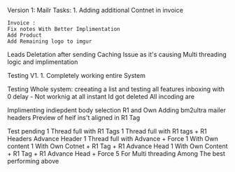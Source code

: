 Version 1:
    Mailr
    Tasks: 1. Adding additional Contnet in invoice

    Invoice :
    Fix notes With Better Implimentation
    Add Product 
    Add Remaining logo to imgur 

Leads Deletation after sending
Caching Issue as it's causing
Multi threading logic and implimentation 


Testing V1. 1. Completely working entire System


Testing Whole system: 
creeating a list and testing all features
 inboxing with 0 delay - Not worknig at all instant Id got deleted 
 All incoding are 


Implimenting indiepdent body selection R1 and Own
Adding bm2ultra mailer headers
Preview of heif ins't aligned in R1 Tag


Test pending 
1 Thread full with R1 Tags 
1 Thread full with R1 tags + R1 Headers Advance Header
1 Thread full with Advance + Force 
1 With Own content 
1 With Own Cotnet + R1 Tag + R1 Advance Head 
1 With Own Content + R1 Tag + R1 Advance Head + Force
5 For Multi threading Among The best performing above

